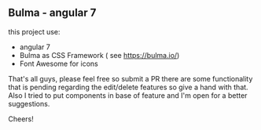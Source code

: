 ## Bulma - angular 7
this project use:

* angular 7 
* Bulma as CSS Framework ( see https://bulma.io/)
* Font Awesome for icons

That's all guys, please feel free so submit a PR there are some functionality that is pending regarding the edit/delete features so give a hand with that. Also I tried to put components in base of feature and I'm open for a better suggestions.

Cheers!

